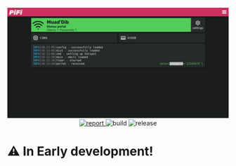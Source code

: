 <p align="center" style="text-align: center">
  <img src="https://github.com/czQery/pifi/blob/main/assets/dash.png?raw=true" alt="Banner">
  <br>
  <a href="https://goreportcard.com/report/github.com/czQery/pifi/backend">
      <img src="https://goreportcard.com/badge/github.com/czQery/pifi/backend" alt="report"/>
  </a>
  <a href="https://github.com/czQery/pifi/actions" style="text-decoration: none">
    <img src="https://img.shields.io/github/actions/workflow/status/czQery/pifi/release.yml" alt="build"/>
  </a>
  <a href="https://github.com/czQery/pifi/releases/latest" style="text-decoration: none">
    <img src="https://img.shields.io/github/v/release/czQery/pifi" alt="release"/>
  </a>
  <br>
</p>

# ⚠️ In Early development!